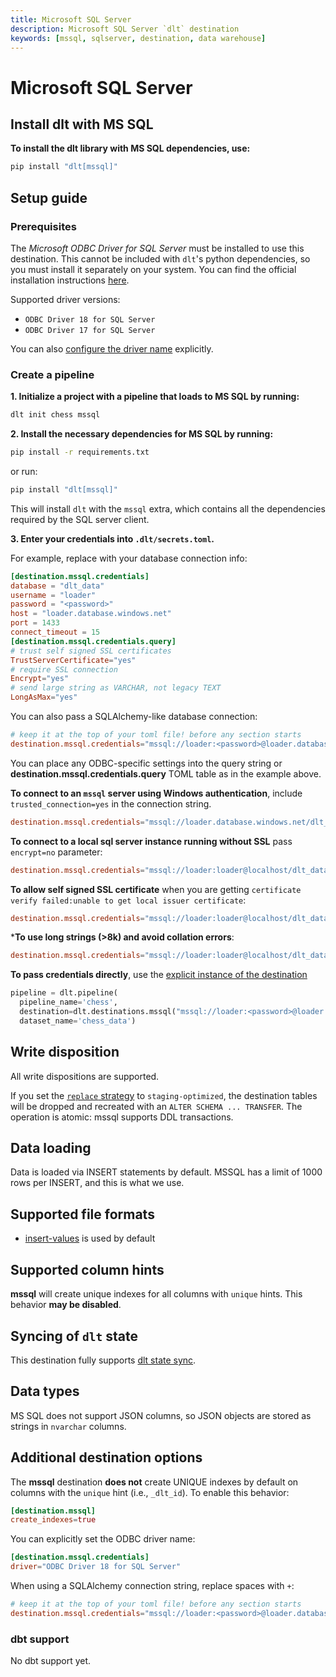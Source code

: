 ```yaml
---
title: Microsoft SQL Server
description: Microsoft SQL Server `dlt` destination
keywords: [mssql, sqlserver, destination, data warehouse]
---
```


# Microsoft SQL Server

## Install dlt with MS SQL
**To install the dlt library with MS SQL dependencies, use:**
```sh
pip install "dlt[mssql]"
```

## Setup guide

### Prerequisites

The _Microsoft ODBC Driver for SQL Server_ must be installed to use this destination.
This cannot be included with `dlt`'s python dependencies, so you must install it separately on your system. You can find the official installation instructions [here](https://learn.microsoft.com/en-us/sql/connect/odbc/download-odbc-driver-for-sql-server?view=sql-server-ver16).

Supported driver versions:
* `ODBC Driver 18 for SQL Server`
* `ODBC Driver 17 for SQL Server`

You can also [configure the driver name](#additional-destination-options) explicitly.

### Create a pipeline

**1. Initialize a project with a pipeline that loads to MS SQL by running:**
```sh
dlt init chess mssql
```

**2. Install the necessary dependencies for MS SQL by running:**
```sh
pip install -r requirements.txt
```
or run:
```sh
pip install "dlt[mssql]"
```
This will install `dlt` with the `mssql` extra, which contains all the dependencies required by the SQL server client.

**3. Enter your credentials into `.dlt/secrets.toml`.**

For example, replace with your database connection info:
```toml
[destination.mssql.credentials]
database = "dlt_data"
username = "loader"
password = "<password>"
host = "loader.database.windows.net"
port = 1433
connect_timeout = 15
[destination.mssql.credentials.query]
# trust self signed SSL certificates
TrustServerCertificate="yes"
# require SSL connection
Encrypt="yes"
# send large string as VARCHAR, not legacy TEXT
LongAsMax="yes"
```

You can also pass a SQLAlchemy-like database connection:
```toml
# keep it at the top of your toml file! before any section starts
destination.mssql.credentials="mssql://loader:<password>@loader.database.windows.net/dlt_data?TrustServerCertificate=yes&Encrypt=yes&LongAsMax=yes"
```

You can place any ODBC-specific settings into the query string or **destination.mssql.credentials.query** TOML table as in the example above.

**To connect to an `mssql` server using Windows authentication**, include `trusted_connection=yes` in the connection string.

```toml
destination.mssql.credentials="mssql://loader.database.windows.net/dlt_data?trusted_connection=yes"
```

**To connect to a local sql server instance running without SSL** pass `encrypt=no` parameter:
```toml
destination.mssql.credentials="mssql://loader:loader@localhost/dlt_data?encrypt=no"
```

**To allow self signed SSL certificate** when you are getting `certificate verify failed:unable to get local issuer certificate`:
```toml
destination.mssql.credentials="mssql://loader:loader@localhost/dlt_data?TrustServerCertificate=yes"
```

***To use long strings (>8k) and avoid collation errors**:
```toml
destination.mssql.credentials="mssql://loader:loader@localhost/dlt_data?LongAsMax=yes"
```

**To pass credentials directly**, use the [explicit instance of the destination](../../general-usage/destination.md#pass-explicit-credentials)
```py
pipeline = dlt.pipeline(
  pipeline_name='chess',
  destination=dlt.destinations.mssql("mssql://loader:<password>@loader.database.windows.net/dlt_data?connect_timeout=15"),
  dataset_name='chess_data')
```

## Write disposition
All write dispositions are supported.

If you set the [`replace` strategy](../../general-usage/full-loading.md) to `staging-optimized`, the destination tables will be dropped and
recreated with an `ALTER SCHEMA ... TRANSFER`. The operation is atomic: mssql supports DDL transactions.

## Data loading
Data is loaded via INSERT statements by default. MSSQL has a limit of 1000 rows per INSERT, and this is what we use.

## Supported file formats
* [insert-values](../file-formats/insert-format.md) is used by default

## Supported column hints
**mssql** will create unique indexes for all columns with `unique` hints. This behavior **may be disabled**.

## Syncing of `dlt` state
This destination fully supports [dlt state sync](../../general-usage/state#syncing-state-with-destination).

## Data types
MS SQL does not support JSON columns, so JSON objects are stored as strings in `nvarchar` columns.

## Additional destination options
The **mssql** destination **does not** create UNIQUE indexes by default on columns with the `unique` hint (i.e., `_dlt_id`). To enable this behavior:
```toml
[destination.mssql]
create_indexes=true
```

You can explicitly set the ODBC driver name:
```toml
[destination.mssql.credentials]
driver="ODBC Driver 18 for SQL Server"
```

When using a SQLAlchemy connection string, replace spaces with `+`:

```toml
# keep it at the top of your toml file! before any section starts
destination.mssql.credentials="mssql://loader:<password>@loader.database.windows.net/dlt_data?driver=ODBC+Driver+18+for+SQL+Server"
```

### dbt support
No dbt support yet.

<!--@@@DLT_TUBA mssql-->

